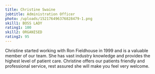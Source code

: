 ```yaml
---
title: Christine Swaine
jobtitle: Administration Officer
photo: /uploads/152176496376828479-1.png
skill1: BOSS LADY
rating1: 100
skill2: ORGANISED
rating2: 95
---
```

Christine started working with Ron Fieldhouse in 1999 and is a valuable member of our team. She has vast industry knowledge and provides the highest level of patient care. Christine offers our patients friendly and professional service, rest assured she will make you feel very welcome.
